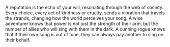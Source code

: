A reputation is the echo of your will, resonating through the web of society. Every choice, every act of kindness or cruelty, sends a vibration that travels the strands, changing how the world perceives your song. A wise adventurer knows that power is not just the strength of their arm, but the number of allies who will sing with them in the dark. A cunning rogue knows that if their own song is out of tune, they can always pay another to sing on their behalf.